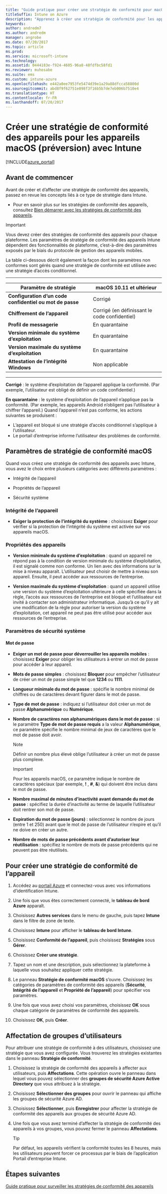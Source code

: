 ```yaml
---
title: "Guide pratique pour créer une stratégie de conformité pour macOS"
titleSuffix: Intune on Azure
description: "Apprenez à créer une stratégie de conformité pour les appareils macOS."
keywords: 
author: andredm7
ms.author: andredm
manager: angrobe
ms.date: 07/20/2017
ms.topic: article
ms.prod: 
ms.service: microsoft-intune
ms.technology: 
ms.assetid: 0444183e-f924-4605-96a8-48fdfbc58fd1
ms.reviewer: muhosabe
ms.suite: ems
ms.custom: intune-azure
ms.openlocfilehash: e442a0ee7953fe5474d39e1a29a88dfcca58800d
ms.sourcegitcommit: abd8f9f62751e098f3f16b5b7de7eb006b7510e4
ms.translationtype: HT
ms.contentlocale: fr-FR
ms.lasthandoff: 07/20/2017
---
```

# <a name="create-a-device-compliance-policy-for-macos-devices-preview-with-intune"></a>Créer une stratégie de conformité des appareils pour les appareils macOS (préversion) avec Intune


[!INCLUDE[azure_portal](./includes/azure_portal.md)]

## <a name="before-you-begin"></a>Avant de commencer

Avant de créer et d’affecter une stratégie de conformité des appareils, passez en revue les concepts liés à ce type de stratégie dans Intune.

- Pour en savoir plus sur les stratégies de conformité des appareils, consultez [Bien démarrer avec les stratégies de conformité des appareils](device-compliance.md).

> [!IMPORTANT]
> Vous devez créer des stratégies de conformité des appareils pour chaque plateforme. Les paramètres de stratégie de conformité des appareils Intune dépendent des fonctionnalités de plateforme, c’est-à-dire des paramètres exposés par le biais du protocole de gestion des appareils mobiles.

La table ci-dessous décrit également la façon dont les paramètres non conformes sont gérés quand une stratégie de conformité est utilisée avec une stratégie d’accès conditionnel.

-------------------------------


| **Paramètre de stratégie** | **macOS 10.11 et ultérieur** |
| --- | --- |
| **Configuration d’un code confidentiel ou mot de passe** | Corrigé |   
| **Chiffrement de l’appareil** | Corrigé (en définissant le code confidentiel) |
| **Profil de messagerie** | En quarantaine |
|**Version minimale du système d’exploitation** | En quarantaine |
| **Version maximale du système d’exploitation** | En quarantaine |  
| **Attestation de l’intégrité Windows** | Non applicable |  
----------------------------


**Corrigé** : le système d’exploitation de l’appareil applique la conformité. (Par exemple, l’utilisateur est obligé de définir un code confidentiel.)

**En quarantaine** : le système d’exploitation de l’appareil n’applique pas la conformité. (Par exemple, les appareils Android n’obligent pas l’utilisateur à chiffrer l’appareil.) Quand l’appareil n’est pas conforme, les actions suivantes se produisent :

- L’appareil est bloqué si une stratégie d’accès conditionnel s’applique à l’utilisateur.
- Le portail d’entreprise informe l’utilisateur des problèmes de conformité.

## <a name="macos-compliance-policy-settings"></a>Paramètres de stratégie de conformité macOS

Quand vous créez une stratégie de conformité des appareils avec Intune, vous avez le choix entre plusieurs catégories avec différents paramètres :

- Intégrité de l’appareil

- Propriétés de l’appareil

- Sécurité système

### <a name="device-health"></a>Intégrité de l’appareil

- **Exiger la protection de l’intégrité du système** : choisissez **Exiger** pour vérifier si la protection de l’intégrité du système est activée sur vos appareils macOS.

### <a name="device-properties"></a>Propriétés des appareils

- **Version minimale du système d’exploitation** : quand un appareil ne répond pas à la condition de version minimale du système d’exploitation, il est signalé comme non conforme. Un lien avec des informations sur la mise à niveau apparaît. L’utilisateur peut choisir de mettre à niveau son appareil. Ensuite, il peut accéder aux ressources de l’entreprise.

- **Version maximale du système d’exploitation** : quand un appareil utilise une version du système d’exploitation ultérieure à celle spécifiée dans la règle, l’accès aux ressources de l’entreprise est bloqué et l’utilisateur est invité à contacter son administrateur informatique. Jusqu’à ce qu’il y ait une modification de la règle pour autoriser la version du système d’exploitation, cet appareil ne peut pas être utilisé pour accéder aux ressources de l’entreprise.

### <a name="system-security-settings"></a>Paramètres de sécurité système

#### <a name="password"></a>Mot de passe

- **Exiger un mot de passe pour déverrouiller les appareils mobiles** : choisissez **Exiger** pour obliger les utilisateurs à entrer un mot de passe pour accéder à leur appareil.

- **Mots de passe simples** : choisissez **Bloquer** pour empêcher l’utilisateur de créer un mot de passe simple tel que **1234** ou **1111**.

- **Longueur minimale du mot de passe** : spécifie le nombre minimal de chiffres ou de caractères devant figurer dans le mot de passe.

- **Type de mot de passe** : indiquez si l’utilisateur doit créer un mot de passe **Alphanumérique** ou **Numérique**.

- **Nombre de caractères non alphanumériques dans le mot de passe** : si le paramètre **Type de mot de passe requis** a la valeur **Alphanumérique**, ce paramètre spécifie le nombre minimal de jeux de caractères que le mot de passe doit avoir. 

    > [!NOTE]
    > Définir un nombre plus élevé oblige l’utilisateur à créer un mot de passe plus complexe.

    > [!IMPORTANT]
    > Pour les appareils macOS, ce paramètre indique le nombre de caractères spéciaux (par exemple, **!** , **#**, **&amp;**) qui doivent être inclus dans le mot de passe.

- **Nombre maximal de minutes d’inactivité avant demande du mot de passe** : spécifiez la durée d’inactivité au terme de laquelle l’utilisateur doit rentrer son mot de passe.

- **Expiration du mot de passe (jours)** : sélectionnez le nombre de jours (entre 1 et 250) avant que le mot de passe de l’utilisateur n’expire et qu’il ne doive en créer un autre.

- **Nombre de mots de passe précédents avant d’autoriser leur réutilisation** : spécifiez le nombre de mots de passe précédents qui ne peuvent pas être réutilisés.

## <a name="to-create-a-device-compliance-policy"></a>Pour créer une stratégie de conformité de l’appareil

1. Accédez au [portail Azure](https://portal.azure.com) et connectez-vous avec vos informations d’identification Intune.

2. Une fois que vous êtes correctement connecté, le **tableau de bord Azure** apparaît.

3. Choisissez **Autres services** dans le menu de gauche, puis tapez **Intune** dans le filtre de zone de texte.

4. Choisissez **Intune** pour afficher le **tableau de bord Intune**.

5. Choisissez **Conformité de l’appareil**, puis choisissez **Stratégies** sous **Gérer**.

6. Choisissez **Créer une stratégie**.

7. Tapez un nom et une description, puis sélectionnez la plateforme à laquelle vous souhaitez appliquer cette stratégie.

8. Le panneau **Stratégie de conformité macOS** s’ouvre. Choisissez les catégories de paramètres de conformité des appareils (**Sécurité**, **Intégrité de l’appareil** et **Propriété de l’appareil**) pour spécifier vos paramètres.

10. Une fois que vous avez choisi vos paramètres, choisissez **OK** sous chaque catégorie de paramètres de conformité des appareils.

11. Choisissez **OK**, puis **Créer**.

## <a name="assign-user-groups"></a>Affectation de groupes d’utilisateurs

Pour attribuer une stratégie de conformité à des utilisateurs, choisissez une stratégie que vous avez configurée. Vous trouverez les stratégies existantes dans le panneau **Stratégie de conformité**.

1. Choisissez la stratégie de conformité des appareils à affecter aux utilisateurs, puis **Affectations**. Cette opération ouvre le panneau dans lequel vous pouvez sélectionner des **groupes de sécurité Azure Active Directory** que vous attribuez à la stratégie.

2. Choisissez **Sélectionner des groupes** pour ouvrir le panneau qui affiche les groupes de sécurité Azure AD.

3. Choisissez **Sélectionner**, puis **Enregistrer** pour affecter la stratégie de conformité des appareils aux groupes de sécurité Azure AD.

4. Une fois que vous avez terminé d’affecter la stratégie de conformité des appareils à vos groupes, vous pouvez fermer le panneau **Affectations**.

    > [!TIP]
    > Par défaut, les appareils vérifient la conformité toutes les 8 heures, mais les utilisateurs peuvent forcer ce processus par le biais de l’application Portail d’entreprise Intune.

## <a name="next-steps"></a>Étapes suivantes

[Guide pratique pour surveiller les stratégies de conformité des appareils](compliance-policy-monitor.md)
